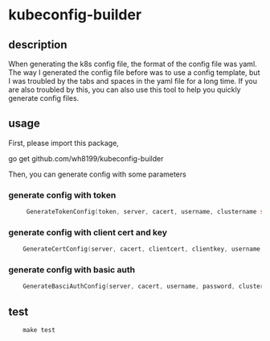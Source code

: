 # kubeconfig-builder

## description

When generating the k8s config file, the format of the config file was yaml. The way I generated the config file before was to use a config template, but I was troubled by the tabs and spaces in the yaml file for a long time. If you are also troubled by this, you can also use this tool to help you quickly generate config files.

## usage

First, please import this package,

go get github.com/wh8199/kubeconfig-builder

Then, you can generate config with some parameters

### generate config with token

```go
     GenerateTokenConfig(token, server, cacert, username, clustername string, skipCA bool) ([]byte, error)
```

### generate config with client cert and key

```go
    GenerateCertConfig(server, cacert, clientcert, clientkey, username, clustername string, skipCA bool) ([]byte, error)
```

### generate config with basic auth

```go
    GenerateBasciAuthConfig(server, cacert, username, password, clustername string, skipCA bool) ([]byte, error)
```

## test

```makefile
    make test
```
